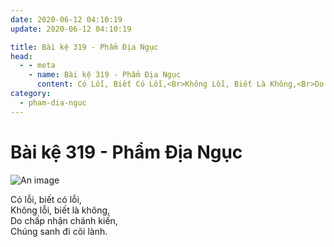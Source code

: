 ```yaml
---
date: 2020-06-12 04:10:19
update: 2020-06-12 04:10:19

title: Bài kệ 319 - Phẩm Địa Ngục
head:
  - - meta
    - name: Bài kệ 319 - Phẩm Địa Ngục
      content: Có Lỗi, Biết Có Lỗi,<Br>Không Lỗi, Biết Là Không,<Br>Do Chấp Nhận Chánh Kiến,<Br>Chúng Sanh Đi Cõi Lành.<Br>
category:
  - pham-dia-nguc
---
```


# Bài kệ 319 - Phẩm Địa Ngục

![An image](/img/pham-dia-nguc/pham-dia-nguc-319.jpg)

Có lỗi, biết có lỗi,<br>Không lỗi, biết là không,<br>Do chấp nhận chánh kiến,<br>Chúng sanh đi cõi lành.<br>
